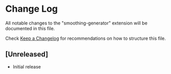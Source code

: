 # Change Log

All notable changes to the "smoothing-generator" extension will be documented in this file.

Check [Keep a Changelog](http://keepachangelog.com/) for recommendations on how to structure this file.

## [Unreleased]

- Initial release